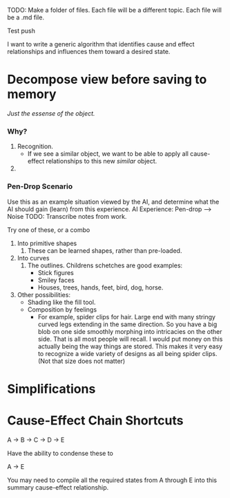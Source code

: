 TODO: Make a folder of files.
Each file will be a different topic.
Each file will be a .md file.

Test push

I want to write a generic algorithm that identifies cause and effect relationships and influences them toward a desired state.

Decompose view before saving to memory
======================================

*Just the essense of the object.*

### Why?

1. Recognition. 
	* If we see a similar object, we want to be able to apply all cause-effect relationships to this new *similar* object.
1. 

### Pen-Drop Scenario
Use this as an example situation viewed by the AI, and determine what the AI should gain (learn) from this experience.
AI Experience: Pen-drop --> Noise
TODO: Transcribe notes from work.


Try one of these, or a combo
1. Into primitive shapes
	1. These can be learned shapes, rather than pre-loaded.
1. Into curves
	1. The outlines. Childrens schetches are good examples:
		* Stick figures
		* Smiley faces
		* Houses, trees, hands, feet, bird, dog, horse.
1. Other possibilities:
	* Shading like the fill tool.
	* Composition by feelings
		* For example, spider clips for hair. Large end with many stringy curved legs extending in the same direction.  So you have a big blob on one side smoothly morphing into intricacies on the other side.  That is all most people will recall.  I would put money on this actually being the way things are stored.  This makes it very easy to recognize a wide variety of designs as all being spider clips.  (Not that size does not matter)







Simplifications
===============


Cause-Effect Chain Shortcuts
============================

A -> B -> C -> D -> E

Have the ability to condense these to 

A -> E

You may need to compile all the required states from A through E into this summary cause-effect relationship.